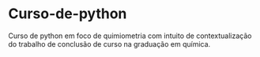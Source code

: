 # Curso-de-python
Curso de python em foco de quimiometria com intuito de contextualização do trabalho de conclusão de curso na graduação em química. 
